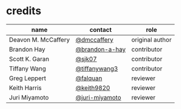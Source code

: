 credits
=======

name                        | contact                                           | role
----------------------------|---------------------------------------------------|-----------------
Deavon M. McCaffery    | [@dmccaffery](https://github.com/dmccaffery)           | original author
Brandon Hay            | [@brandon-a-hay](https://github.com/brandon-a-hay)     | contributor
Scott K. Garan         | [@sjk07](https://github.com/sjk07)                     | contributor
Tiffany Wang           | [@tiffanywang3](https://github.com/tiffanywang3)       | contributor
Greg Leppert           | [@falquan](https://github.com/falquan)                 | reviewer
Keith Harris           | [@keith9820](https://github.com/keith9820)             | reviewer
Juri Miyamoto          | [@juri-miyamoto](https://github.com/juri-miyamoto)     | reviewer
